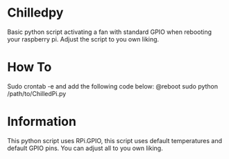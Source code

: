 # Chilledpy
Basic python script activating a fan with standard GPIO when rebooting your raspberry pi. Adjust the script to you own liking.

# How To
Sudo crontab -e and add the following code below:
@reboot sudo python /path/to/ChilledPi.py

# Information
This python script uses RPi.GPIO, this script uses default temperatures and default GPIO pins. You can adjust all to you own liking.
